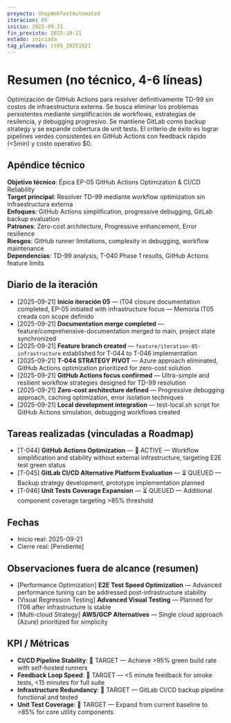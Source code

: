 ```yaml
---
proyecto: ShopWebTestAutomated
iteracion: 05
inicio: 2025-09-21
fin_previsto: 2025-10-21
estado: iniciada
tag_planeado: it05_20251021
---
```


# Resumen (no técnico, 4-6 líneas)

Optimización de GitHub Actions para resolver definitivamente TD-99 sin costos de infraestructura externa. Se busca eliminar los problemas persistentes mediante simplificación de workflows, estrategias de resilencia, y debugging progresivo. Se mantiene GitLab como backup strategy y se expande cobertura de unit tests. El criterio de éxito es lograr pipelines verdes consistentes en GitHub Actions con feedback rápido (<5min) y costo operativo $0.

## Apéndice técnico

**Objetivo técnico**: Épica EP-05 GitHub Actions Optimization & CI/CD Reliability  
**Target principal**: Resolver TD-99 mediante workflow optimization sin infraestructura externa  
**Enfoques**: GitHub Actions simplification, progressive debugging, GitLab backup evaluation  
**Patrones**: Zero-cost architecture, Progressive enhancement, Error resilience  
**Riesgos**: GitHub runner limitations, complexity in debugging, workflow maintenance  
**Dependencias**: TD-99 analysis, T-040 Phase 1 results, GitHub Actions feature limits

## Diario de la iteración

- [2025-09-21] **Inicio iteración 05** — IT04 closure documentation completed, EP-05 initiated with infrastructure focus — Memoria IT05 creada con scope definido
- [2025-09-21] **Documentation merge completed** — feature/comprehensive-documentation merged to main, project state synchronized
- [2025-09-21] **Feature branch created** — `feature/iteration-05-infrastructure` established for T-044 to T-046 implementation
- [2025-09-21] **T-044 STRATEGY PIVOT** — Azure approach eliminated, GitHub Actions optimization prioritized for zero-cost solution
- [2025-09-21] **GitHub Actions focus confirmed** — Ultra-simple and resilient workflow strategies designed for TD-99 resolution
- [2025-09-21] **Zero-cost architecture defined** — Progressive debugging approach, caching optimization, error isolation techniques
- [2025-09-21] **Local development integration** — test-local.sh script for GitHub Actions simulation, debugging workflows created

## Tareas realizadas (vinculadas a Roadmap)

- [T-044] **GitHub Actions Optimization** — 🔄 ACTIVE — Workflow simplification and stability without external infrastructure, targeting E2E test green status
- [T-045] **GitLab CI/CD Alternative Platform Evaluation** — ⏳ QUEUED — Backup strategy development, prototype implementation planned
- [T-046] **Unit Tests Coverage Expansion** — ⏳ QUEUED — Additional component coverage targeting >85% threshold

## Fechas

- Inicio real: 2025-09-21
- Cierre real: [Pendiente]

## Observaciones fuera de alcance (resumen)

- [Performance Optimization] **E2E Test Speed Optimization** — Advanced performance tuning can be addressed post-infrastructure stability
- [Visual Regression Testing] **Advanced Visual Testing** — Planned for IT06 after infrastructure is stable
- [Multi-cloud Strategy] **AWS/GCP Alternatives** — Single cloud approach (Azure) prioritized for simplicity

## KPI / Métricas

- **CI/CD Pipeline Stability**: 🎯 TARGET — Achieve >95% green build rate with self-hosted runners
- **Feedback Loop Speed**: 🎯 TARGET — <5 minute feedback for smoke tests, <15 minutes for full suite
- **Infrastructure Redundancy**: 🎯 TARGET — GitLab CI/CD backup pipeline functional and tested
- **Unit Test Coverage**: 🎯 TARGET — Expand from current baseline to >85% for core utility components
